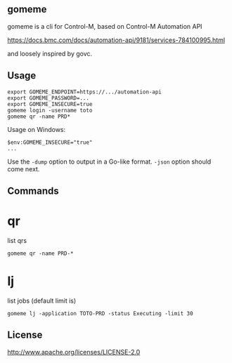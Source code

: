 gomeme
------


gomeme is a cli for Control-M, based on Control-M Automation API

https://docs.bmc.com/docs/automation-api/9181/services-784100995.html

and loosely inspired by govc.

Usage
-----

```
export GOMEME_ENDPOINT=https://.../automation-api
export GOMEME_PASSWORD=...
export GOMEME_INSECURE=true
gomeme login -username toto
gomeme qr -name PRD*

```

Usage on Windows:
```
$env:GOMEME_INSECURE="true"
...
```

Use the ```-dump``` option to output in a Go-like format. ```-json``` option should come next.

Commands
--------

# qr

list qrs

```
gomeme qr -name PRD-*
```

# lj

list jobs (default limit is)

```
gomeme lj -application TOTO-PRD -status Executing -limit 30
```


License
-------

http://www.apache.org/licenses/LICENSE-2.0
